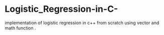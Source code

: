 # Logistic_Regression-in-C-
implementation of logistic regression in c++ from scratch using vector and math function .
